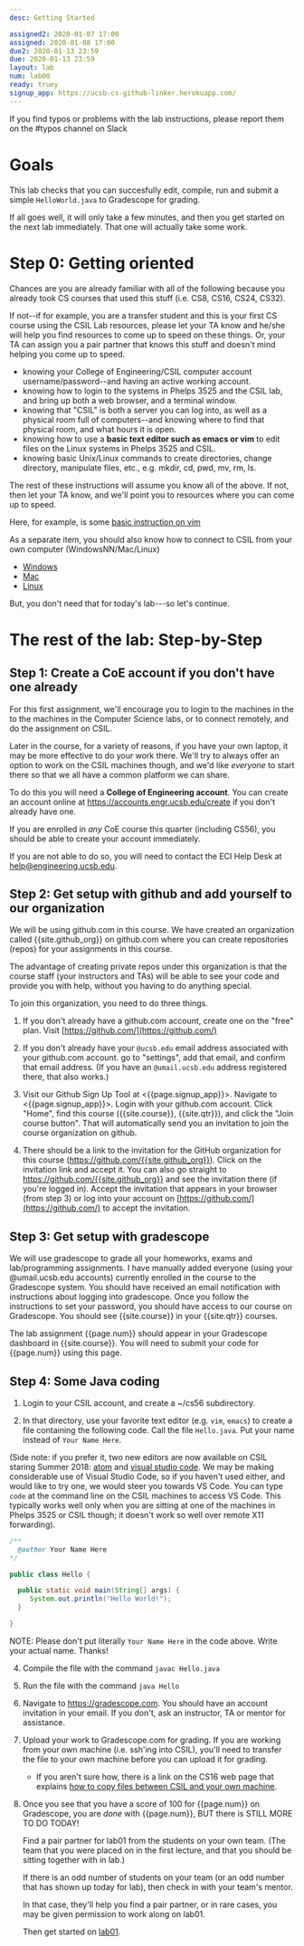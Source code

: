 ```yaml
---
desc: Getting Started

assigned2: 2020-01-07 17:00
assigned: 2020-01-08 17:00
due2: 2020-01-13 23:59
due: 2020-01-13 23:59
layout: lab
num: lab00
ready: truey
signup_app: https://ucsb-cs-github-linker.herokuapp.com/
---
```


If you find typos or problems with the lab instructions, please report
them on the #typos channel on Slack

# Goals

This lab checks that you can succesfully edit, compile, run and submit a simple
`HelloWorld.java` to Gradescope for grading.

If all goes well, it will only take a few minutes, and then you get
started on the next lab immediately.  That one will actually take some
work.


Step 0: Getting oriented
========================

Chances are you are already familiar with all of the following because
you already took CS courses that used this stuff (i.e. CS8, CS16,
CS24, CS32).

If not--if for example, you are a transfer student and this is your first 
CS course using the CSIL Lab resources, please let your TA know and he/she 
will help you find resources to come up to speed on these things. Or, your 
TA can assign you a pair partner that knows this stuff and doesn't mind 
helping you come up to speed.

-   knowing your College of Engineering/CSIL computer account username/password--and having an active working account.
-   knowing how to login to the systems in Phelps 3525 and the CSIL lab, and bring up both a web browser, and a terminal window.
-   knowing that "CSIL" is both a server you can log into, as well as a physical room full of computers--and knowing where to find that physical room, and what hours it is open.
-   knowing how to use a **basic text editor such as emacs or vim** to edit files on the Linux systems in Phelps 3525 and CSIL.
-   knowing basic Unix/Linux commands to create directories, change directory, manipulate files, etc., e.g. mkdir, cd, pwd, mv, rm, ls.

The rest of these instructions will assume you know all of the
above. If not, then let your TA know, and we'll point you to resources
where you can come up to speed.

Here, for example, is some [basic instruction on vim](https://ucsb-cs56.github.io/topics/vim)

As a separate item, you should also know how to connect to CSIL from your own computer (WindowsNN/Mac/Linux)

* [Windows](https://ucsb-cs56.github.io/topics/csil_via_ssh_from_windows/)
* [Mac](https://ucsb-cs56.github.io/topics/csil_via_ssh_from_macos/)
* [Linux](https://ucsb-cs56.github.io/topics/csil_via_ssh_from_linux/)

But, you don't need that for today's lab---so let's continue.

The rest of the lab: Step-by-Step
=================================

## Step 1: Create a CoE account if you don't have one already

For this first assignment, we'll encourage you to login to the machines in the
to the machines in the Computer Science labs, or to connect
remotely, and do the assignment on CSIL.

Later in the course, for a variety of reasons, if you have your own laptop, it
may be more effective to do your work there.   We'll try to always offer an option
to work on the CSIL machines though, and we'd like *everyone* to start there so that
we all have a common platform we can share.

To do this you will need a **College of Engineering
account**. You can create an account online at
<https://accounts.engr.ucsb.edu/create> if you don't already have one.

If you are enrolled in <i>any</i> CoE course this quarter (including CS56), you
should be able to create your account immediately.

If you are not able to do so, you will need to contact the ECI Help Desk at <a href="mailto:help@engineering.ucsb.edu">help@engineering.ucsb.edu</a>.

## Step 2: Get setup with github and add yourself to our organization

We will be using github.com in this course. We have created an
organization called {{site.github_org}} on github.com where you can
create repositories (repos) for your assignments in this course.

The advantage of creating private repos under this organization is
that the course staff (your instructors and TAs) will be able to see
your code and provide you with help, without you having to do anything
special.

To join this organization, you need to do three things.

1. If you don't already have a github.com account, create one on the
"free" plan. Visit [https://github.com/](https://github.com/)

2. If you don't already have your `@ucsb.edu` email address
associated with your github.com account. go to "settings", add that
email, and confirm that email address.  (If you have an `@umail.ucsb.edu` address registered there, that also works.)

3. Visit our Github Sign Up Tool at <{{page.signup_app}}>.   Navigate to <{{page.signup_app}}>.  Login with your github.com account. Click "Home", find this course ({{site.course}}, {{site.qtr}}), and click the "Join course button".   That will automatically send you an invitation to join the course organization on github.

4. There should be a link to the invitation for the GitHub organization for this course (<https://github.com/{{site.github_org}}>). Click on the invitation link and accept it. You can also go straight to <https://github.com/{{site.github_org}}> and see the invitation there (if you're logged in). Accept the invitation that appears in your browser (from step 3) or log into your account on [https://github.com/](https://github.com/) to accept the invitation.

## Step 3: Get setup with gradescope

We will use gradescope to grade all your homeworks, exams and lab/programming assignments. I have manually added everyone (using your @umail.ucsb.edu accounts) currently enrolled in the course to the Gradescope system. You should have received an email notification with instructions about logging into gradescope. Once you follow the instructions to set your password, you should have access to our course on Gradescope. You should see {{site.course}} in your {{site.qtr}} courses.

The lab assignment {{page.num}} should appear in your Gradescope dashboard in {{site.course}}. You will need to submit your code for {{page.num}} using this page.

## Step 4: Some Java coding

1.   Login to your CSIL account, and create a ~/cs56 subdirectory.

2.   In that directory, use your favorite text editor (e.g. `vim`, `emacs`) to create a file containing
   the following code.  Call the file `Hello.java`.  Put your name instead of `Your Name Here`.

   (Side note: if you prefer it, two new editors are now available on CSIL staring Summer 2018: [atom](https://ucsb-cs16.github.io/topics/atom/) and [visual studio code](https://ucsb-cs16.github.io/topics/code/).  We may be making considerable use of Visual Studio Code, so if you haven't used either, and would like to try one, we would steer you towards VS Code.  You can type `code` at the command line on the CSIL machines to access VS Code.  This typically works well only when you are sitting at one of the machines in Phelps 3525 or CSIL though; it doesn't work so well over remote X11 forwarding).

   ```java
   /**
     @author Your Name Here
   */

   public class Hello {

     public static void main(String[] args) {
        System.out.println("Hello World!");
     }

   }
   ```

   NOTE: Please don't put literally `Your Name Here` in the code above.  Write your actual name.  Thanks!

   4. Compile the file with the command `javac Hello.java`

   5. Run the file with the command `java Hello`

   6. Navigate to <https://gradescope.com>.   You should have an account invitation in your email.  If you don't, ask an instructor, TA or mentor for assistance.

   7. Upload your work to Gradescope.com for grading.    If you are working from your own machine (i.e. ssh'ing into CSIL), you'll need to transfer the file to your own machine before you can upload it for grading.    
      * If you aren't sure how, there is a link on the CS16 web page that explains [how to copy files between CSIL and your own machine](https://ucsb-cs16.github.io/topics/csil_copying_files/).

   8. Once you see that you have a score of 100 for {{page.num}} on Gradescope, you are *done* with {{page.num}}, BUT there is STILL MORE TO DO TODAY!

      Find a pair partner for lab01 from the students on your own team.
      (The team that you were placed on in the first lecture, and that
      you should be sitting together with in lab.)

      If there is an odd number of students on your team (or an odd number
      that has shown up today for lab), then check in with your team's mentor.

      In that case, they'll help you find a pair partner, or in rare cases,
      you may be given permission to work along on lab01.

      Then get started on [lab01](/w20/lab/lab01/).


